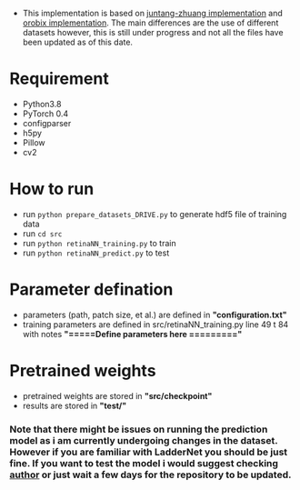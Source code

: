 * This implementation is based on [juntang-zhuang implementation](https://github.com/juntang-zhuang/LadderNet) and [orobix implementation](https://github.com/orobix/retina-unet). The main differences are the use of different datasets however, this is still under progress and not all the files have been updated as of this date.

# Requirement
* Python3.8
* PyTorch 0.4
* configparser
* h5py
* Pillow
* cv2

# How to run
* run ```python prepare_datasets_DRIVE.py``` to generate hdf5 file of training data
* run ```cd src```
* run ```python retinaNN_training.py``` to train
* run ```python retinaNN_predict.py``` to test

# Parameter defination
* parameters (path, patch size, et al.) are defined in <b>"configuration.txt"</b>
* training parameters are defined in src/retinaNN_training.py line 49 t 84 with notes <b>"=====Define parameters here =========" </b>

# Pretrained weights
* pretrained weights are stored in <b>"src/checkpoint"</b>
* results are stored in <b>"test/"</b>



### **Note that there might be issues on running the prediction model as i am currently undergoing changes in the dataset. However if you are familiar with LadderNet you should be just fine. If you want to test the model i would suggest checking [author](https://github.com/juntang-zhuang/LadderNet) or just wait a few days for the repository to be updated.**
